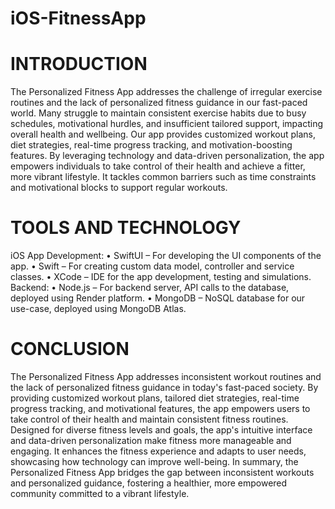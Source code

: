 # iOS-FitnessApp

# INTRODUCTION
The Personalized Fitness App addresses the challenge of irregular exercise routines and the lack of personalized fitness guidance in our fast-paced world. Many struggle to maintain consistent exercise habits due to busy schedules, motivational hurdles, and insufficient tailored support, impacting overall health and wellbeing. Our app provides customized workout plans, diet strategies, real-time progress tracking, and motivation-boosting features. By leveraging technology and data-driven personalization, the app empowers individuals to take control of their health and achieve a fitter, more vibrant lifestyle. It tackles common barriers such as time constraints and motivational blocks to support regular workouts.


# TOOLS AND TECHNOLOGY
iOS App Development:
• SwiftUI – For developing the UI components of the app.
• Swift – For creating custom data model, controller and service classes.
• XCode – IDE for the app development, testing and simulations.
Backend:
• Node.js – For backend server, API calls to the database, deployed using Render platform.
• MongoDB – NoSQL database for our use-case, deployed using MongoDB Atlas.


# CONCLUSION
The Personalized Fitness App addresses inconsistent workout routines and the lack of personalized fitness guidance in today's fast-paced society. By providing customized workout plans, tailored diet strategies, real-time progress tracking, and motivational features, the app empowers users to take control of their health and maintain consistent fitness routines.
Designed for diverse fitness levels and goals, the app's intuitive interface and data-driven personalization make fitness more manageable and engaging. It enhances the fitness experience and adapts to user needs, showcasing how technology can improve well-being.
In summary, the Personalized Fitness App bridges the gap between inconsistent workouts and personalized guidance, fostering a healthier, more empowered community committed to a vibrant lifestyle.

